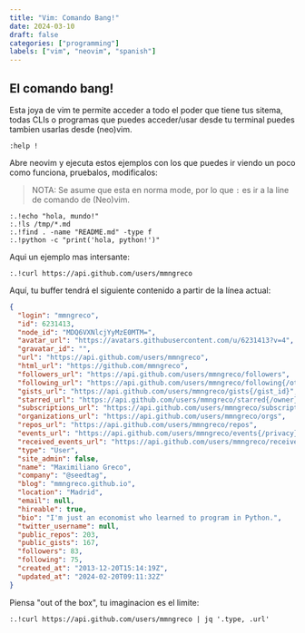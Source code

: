```yaml
---
title: "Vim: Comando Bang!"
date: 2024-03-10
draft: false
categories: ["programming"]
labels: ["vim", "neovim", "spanish"]
---
```


## El comando bang!

Esta joya de vim te permite acceder a todo el poder que tiene tus sitema,
todas CLIs o programas que puedes acceder/usar desde tu terminal puedes tambien
usarlas desde (neo)vim.

```vim
:help !
```


Abre neovim y ejecuta estos ejemplos con los que puedes ir viendo un poco como
funciona, pruebalos, modificalos:

> NOTA:
> Se asume que esta en norma mode, por lo que `:` es ir a la line de comando de
> (Neo)vim.


```vim
:.!echo "hola, mundo!"
:.!ls /tmp/*.md
:.!find . -name "README.md" -type f
:.!python -c "print('hola, python!')"
```

Aqui un ejemplo mas intersante:

```vim
:.!curl https://api.github.com/users/mmngreco
```

Aquí, tu buffer tendrá el siguiente contenido a partir de la línea actual:


```json
{
  "login": "mmngreco",
  "id": 6231413,
  "node_id": "MDQ6VXNlcjYyMzE0MTM=",
  "avatar_url": "https://avatars.githubusercontent.com/u/6231413?v=4",
  "gravatar_id": "",
  "url": "https://api.github.com/users/mmngreco",
  "html_url": "https://github.com/mmngreco",
  "followers_url": "https://api.github.com/users/mmngreco/followers",
  "following_url": "https://api.github.com/users/mmngreco/following{/other_user}",
  "gists_url": "https://api.github.com/users/mmngreco/gists{/gist_id}",
  "starred_url": "https://api.github.com/users/mmngreco/starred{/owner}{/repo}",
  "subscriptions_url": "https://api.github.com/users/mmngreco/subscriptions",
  "organizations_url": "https://api.github.com/users/mmngreco/orgs",
  "repos_url": "https://api.github.com/users/mmngreco/repos",
  "events_url": "https://api.github.com/users/mmngreco/events{/privacy}",
  "received_events_url": "https://api.github.com/users/mmngreco/received_events",
  "type": "User",
  "site_admin": false,
  "name": "Maximiliano Greco",
  "company": "@seedtag",
  "blog": "mmngreco.github.io",
  "location": "Madrid",
  "email": null,
  "hireable": true,
  "bio": "I'm just an economist who learned to program in Python.",
  "twitter_username": null,
  "public_repos": 203,
  "public_gists": 167,
  "followers": 83,
  "following": 75,
  "created_at": "2013-12-20T15:14:19Z",
  "updated_at": "2024-02-20T09:11:32Z"
}
```


Piensa "out of the box", tu imaginacion es el limite:

```vim
:.!curl https://api.github.com/users/mmngreco | jq '.type, .url'
```


